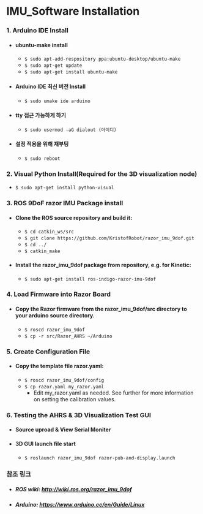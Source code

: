 IMU_Software Installation
=========================
### 1. Arduino IDE Install
+  ####  ubuntu-make install
   - `$ sudo apt-add-respository ppa:ubuntu-desktop/ubuntu-make`
   - `$ sudo apt-get update`
   - `$ sudo apt-get install ubuntu-make`
+  #### Arduino IDE 최신 버전 Install
   - `$ sudo umake ide arduino`
+  #### tty 접근 가능하게 하기
   - `$ sudo usermod -aG dialout (아이디)`
+  #### 설정 적용을 위해 재부팅
   - `$ sudo reboot`

### 2. Visual Python Install(Required for the 3D visualization node)
   - `$ sudo apt-get install python-visual`

### 3. ROS 9DoF razor IMU Package install
+ #### Clone the ROS source repository and build it:
   - `$ cd catkin_ws/src`
   - `$ git clone https://github.com/KristofRobot/razor_imu_9dof.git`
   - `$ cd ../`
   - `$ catkin_make`
+ #### Install the razor_imu_9dof package from repository, e.g. for Kinetic:
   - `$ sudo apt-get install ros-indigo-razor-imu-9dof`

### 4. Load Firmware into Razor Board
+ #### Copy the Razor firmware from the razor_imu_9dof/src directory to your arduino source directory.
   - `$ roscd razor_imu_9dof`
   - `$ cp -r src/Razor_AHRS ~/Arduino`
   
### 5. Create Configuration File
+ #### Copy the template file razor.yaml:
   - `$ roscd razor_imu_9dof/config`
   - `$ cp razor.yaml my_razor.yaml`
     * Edit my_razor.yaml as needed. See further for more information on setting the calibration values.
     
### 6. Testing the AHRS & 3D Visualization Test GUI
+ #### Source uproad & View Serial Moniter
+ #### 3D GUI launch file start
   - `$ roslaunch razor_imu_9dof razor-pub-and-display.launch`
   



### 참조 링크
+ ##### ROS wiki: http://wiki.ros.org/razor_imu_9dof
+ ##### Arduino: https://www.arduino.cc/en/Guide/Linux
